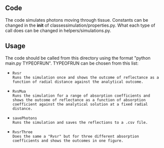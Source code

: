 ## Code
The code simulates photons moving through tissue. Constants can be changed in  the __init__ of classessimulation/properties.py. What each type of call does can be changed in helpers/simulations.py.

## Usage
The code should be called from this directory using the format "python main.py TYPEOFRUN". TYPEOFRUN can be chosen from this list:
-     Rvsr
      Runs the simulation once and shows the outcome of reflectance as a function of radial distance against the analytical outcome.
-     RvsMua
      Runs the simulation for a range of absorption coefficients and shows the outcome of reflectance as a function of absorption coefficient against the analytical solution at a fixed radial distance.
-     savePhotons
      Runs the simulation and saves the reflections to a .csv file.
-     RvsrThree
      Does the same a "Rvsr" but for three different absorption coefficients and shows the outcomes in one figure.
